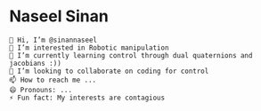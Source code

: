 # Naseel Sinan

    👋 Hi, I’m @sinannaseel
    👀 I’m interested in Robotic manipulation
    🌱 I’m currently learning control through dual quaternions and jacobians :))
    💞️ I’m looking to collaborate on coding for control
    📫 How to reach me ...
    😄 Pronouns: ...
    ⚡ Fun fact: My interests are contagious

